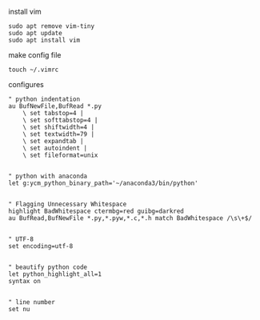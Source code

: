 install vim

    sudo apt remove vim-tiny
    sudo apt update
    sudo apt install vim


make config file

    touch ~/.vimrc


configures


    " python indentation
    au BufNewFile,BufRead *.py
        \ set tabstop=4 |
        \ set softtabstop=4 |
        \ set shiftwidth=4 |
        \ set textwidth=79 |
        \ set expandtab |
        \ set autoindent |
        \ set fileformat=unix


    " python with anaconda
    let g:ycm_python_binary_path='~/anaconda3/bin/python'


    " Flagging Unnecessary Whitespace
    highlight BadWhitespace ctermbg=red guibg=darkred
    au BufRead,BufNewFile *.py,*.pyw,*.c,*.h match BadWhitespace /\s\+$/


    " UTF-8
    set encoding=utf-8


    " beautify python code
    let python_highlight_all=1
    syntax on


    " line number
    set nu